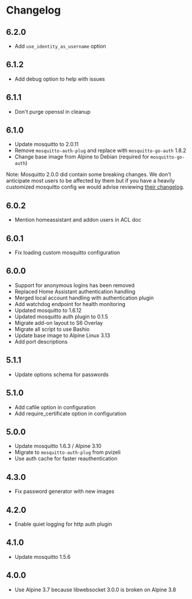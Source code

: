 # Changelog

## 6.2.0

- Add `use_identity_as_username` option

## 6.1.2

- Add debug option to help with issues

## 6.1.1

- Don't purge openssl in cleanup

## 6.1.0

- Update mosquitto to 2.0.11
- Remove `mosquitto-auth-plug` and replace with `mosquitto-go-auth` 1.8.2
- Change base image from Alpine to Debian (required for `mosquitto-go-auth`)

Note: Mosquitto 2.0.0 did contain some breaking changes. We don't anticipate
most users to be affected by them but if you have a heavily customized mosquitto
config we would advise reviewing [their changelog](https://mosquitto.org/ChangeLog.txt). 

## 6.0.2

- Mention homeassistant and addon users in ACL doc

## 6.0.1

- Fix loading custom mosquitto configuration

## 6.0.0

- Support for anonymous logins has been removed
- Replaced Home Assistant authentication handling
- Merged local account handling with authentication plugin
- Add watchdog endpoint for health monitoring
- Updated mosquitto to 1.6.12
- Updated mosquitto auth plugin to 0.1.5
- Migrate add-on layout to S6 Overlay
- Migrate all script to use Bashio
- Update base image to Alpine Linux 3.13
- Add port descriptions

## 5.1.1

- Update options schema for passwords

## 5.1.0

- Add cafile option in configuration
- Add require_certificate option in configuration

## 5.0.0

- Update mosquitto 1.6.3 / Alpine 3.10
- Migrate to `mosquitto-auth-plug` from pvizeli
- Use auth cache for faster reauthentication

## 4.3.0

- Fix password generator with new images

## 4.2.0

- Enable quiet logging for http auth plugin

## 4.1.0

- Update mosquitto 1.5.6

## 4.0.0

- Use Alpine 3.7 because libwebsocket 3.0.0 is broken on Alpine 3.8
